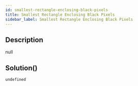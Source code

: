 ```yaml
---
id: smallest-rectangle-enclosing-black-pixels
title: Smallest Rectangle Enclosing Black Pixels
sidebar_label: Smallest Rectangle Enclosing Black Pixels
---
```

## Description
<div class="description">
null
</div>

## Solution()
```
undefined
```